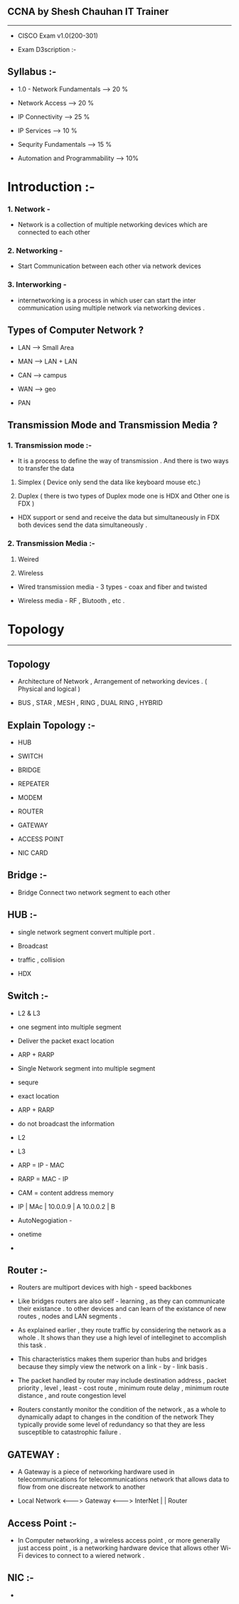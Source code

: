 ## CCNA by Shesh Chauhan IT Trainer
--------------------------------
* CISCO Exam v1.0(200-301)

* Exam D3scription :-

## Syllabus :- 

- 1.0 - Network Fundamentals                --> 20 %

- Network Access                            --> 20 %

- IP Connectivity                           --> 25 %

- IP Services                               --> 10 %

- Sequrity Fundamentals                     --> 15 %

- Automation and Programmability            --> 10%

# Introduction :-

### 1.  Network - 

- Network is a collection of multiple networking devices which are connected to each other 

### 2.  Networking -

- Start Communication between each other via network devices

### 3.  Interworking - 

- internetworking is a process in which user can start the inter communication using multiple network via networking devices .

## Types of Computer Network ?

* LAN   --> Small Area

* MAN   --> LAN + LAN

* CAN   --> campus

* WAN   --> geo

* PAN

## Transmission Mode and Transmission Media ?

### 1. Transmission mode :-

- It is a process to define the way of transmission . And there is two ways to transfer the data 

1. Simplex ( Device only send the data like keyboard mouse etc.)

2. Duplex ( there is two types of Duplex mode one is HDX and Other one is FDX )

- HDX support or send and receive the data but simultaneously in FDX both devices send the data simultaneously .

### 2. Transmission Media :-

1. Weired 

2. Wireless

* Wired transmission media - 3 types - coax and fiber and twisted

* Wireless media - RF , Blutooth , etc .



# Topology 
------------


## Topology

- Architecture of Network , Arrangement of networking devices . ( Physical and logical )

- BUS , STAR , MESH , RING , DUAL RING , HYBRID 


## Explain Topology :-

* HUB

* SWITCH 

* BRIDGE 

* REPEATER 

* MODEM 

* ROUTER 

* GATEWAY 

* ACCESS POINT 

* NIC CARD

## Bridge :-

* Bridge Connect two network segment to each other

## HUB :-

* single network segment convert multiple port .

* Broadcast

* traffic , collision 

* HDX

## Switch :-

* L2 & L3

* one segment into multiple segment

* Deliver the packet exact location

* ARP + RARP

* Single Network segment into multiple segment

* sequre 

* exact location

* ARP + RARP

* do not broadcast the information

* L2

* L3

* ARP = IP - MAC

* RARP = MAC - IP

* CAM = content address memory

* IP        |       MAc
            |
10.0.0.9    |       A
10.0.0.2    |       B

* AutoNegogiation - 

* onetime

* 

## Router :-

- Routers are multiport devices with high - speed backbones 

- Like bridges routers are also self - learning , as they can communicate their existance . to other devices and can learn of the existance of new routes , nodes and LAN  segments .

- As explained earlier , they route traffic by considering the network as a whole . It shows than they use a high level of intelleginet to accomplish this task .

- This characteristics makes them superior than hubs and bridges because they simply view the network on a link - by - link basis .

- The packet handled by router may include destination address , packet priority , level , least - cost route , minimum route delay , minimum route distance , and route congestion level 

- Routers constantly monitor the condition of the network , as a whole to dynamically adapt to changes in the condition of the network They typically provide some level of redundancy so that they are less susceptible to catastrophic failure .


## GATEWAY : 

- A Gateway is a piece of networking hardware used in telecommunications for telecommunications network that allows data to flow from one discreate network to another 

- Local Network <---> Gateway <---> InterNet
                        |
                        |
                    Router

## Access Point :-

- In Computer networking , a wireless access point , or more generally just access point , is a networking hardware device that allows other Wi-Fi devices to connect to a wiered network .

## NIC :-

- 
